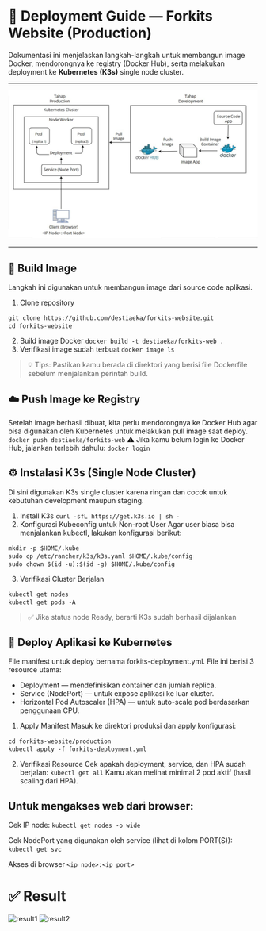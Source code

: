 # 🚀 Deployment Guide — Forkits Website (Production)

Dokumentasi ini menjelaskan langkah-langkah untuk membangun image Docker, mendorongnya ke registry (Docker Hub), serta melakukan deployment ke **Kubernetes (K3s)** single node cluster.

---

![topology](topology.jpg)

---

## 🧱 Build Image

Langkah ini digunakan untuk membangun image dari source code aplikasi.
1. Clone repository
```
git clone https://github.com/destiaeka/forkits-website.git
cd forkits-website
```
2. Build image Docker
```docker build -t destiaeka/forkits-web . ```
3. Verifikasi image sudah terbuat
```docker image ls```
> 💡 Tips: Pastikan kamu berada di direktori yang berisi file Dockerfile sebelum menjalankan perintah build.

## ☁️ Push Image ke Registry
Setelah image berhasil dibuat, kita perlu mendorongnya ke Docker Hub agar bisa digunakan oleh Kubernetes untuk melakukan pull image saat deploy.
```docker push destiaeka/forkits-web```
⚠️ Jika kamu belum login ke Docker Hub, jalankan terlebih dahulu:
``` docker login ```

## ⚙️ Instalasi K3s (Single Node Cluster)

Di sini digunakan K3s single cluster karena ringan dan cocok untuk kebutuhan development maupun staging.
1. Install K3s
```curl -sfL https://get.k3s.io | sh -```
2. Konfigurasi Kubeconfig untuk Non-root User
Agar user biasa bisa menjalankan kubectl, lakukan konfigurasi berikut:
```
mkdir -p $HOME/.kube
sudo cp /etc/rancher/k3s/k3s.yaml $HOME/.kube/config
sudo chown $(id -u):$(id -g) $HOME/.kube/config
```
3. Verifikasi Cluster Berjalan
```
kubectl get nodes
kubectl get pods -A
```
> ✅ Jika status node Ready, berarti K3s sudah berhasil dijalankan

## 🚀 Deploy Aplikasi ke Kubernetes
File manifest untuk deploy bernama forkits-deployment.yml.
File ini berisi 3 resource utama:
- Deployment — mendefinisikan container dan jumlah replica.
- Service (NodePort) — untuk expose aplikasi ke luar cluster.
- Horizontal Pod Autoscaler (HPA) — untuk auto-scale pod berdasarkan penggunaan CPU.

1. Apply Manifest
Masuk ke direktori produksi dan apply konfigurasi:
```
cd forkits-website/production
kubectl apply -f forkits-deployment.yml
```
2. Verifikasi Resource
Cek apakah deployment, service, dan HPA sudah berjalan:
```kubectl get all```
Kamu akan melihat minimal 2 pod aktif (hasil scaling dari HPA).

## Untuk mengakses web dari browser:

Cek IP node:
```kubectl get nodes -o wide```

Cek NodePort yang digunakan oleh service (lihat di kolom PORT(S)):
```kubectl get svc```

Akses di browser
```<ip node>:<ip port>```

# ✅ Result
![result1](result1.jpeg)
![result2](result2.jpg)
